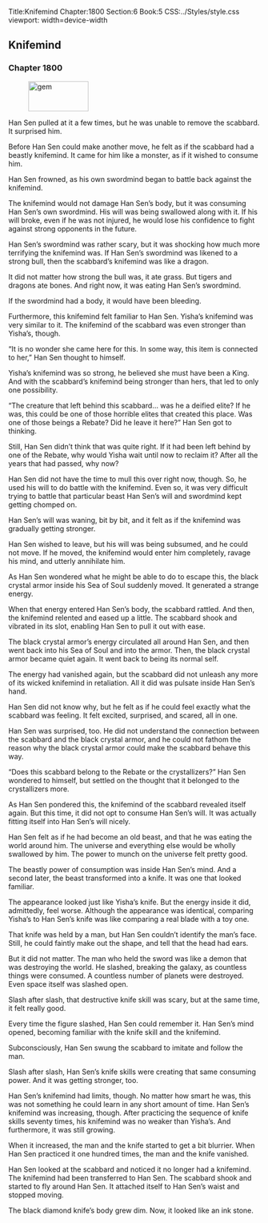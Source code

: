Title:Knifemind 
Chapter:1800 
Section:6 
Book:5 
CSS:../Styles/style.css 
viewport: width=device-width
  
## Knifemind
### Chapter 1800
  
<figure>
	<img src="../Images/gem.gif" alt="gem" id="gem" width="120" height="60" />
</figure>
  

  
Han Sen pulled at it a few times, but he was unable to remove the scabbard. It surprised him.

Before Han Sen could make another move, he felt as if the scabbard had a beastly knifemind. It came for him like a monster, as if it wished to consume him.

Han Sen frowned, as his own swordmind began to battle back against the knifemind.

The knifemind would not damage Han Sen’s body, but it was consuming Han Sen’s own swordmind. His will was being swallowed along with it. If his will broke, even if he was not injured, he would lose his confidence to fight against strong opponents in the future.

Han Sen’s swordmind was rather scary, but it was shocking how much more terrifying the knifemind was. If Han Sen’s swordmind was likened to a strong bull, then the scabbard’s knifemind was like a dragon.

It did not matter how strong the bull was, it ate grass. But tigers and dragons ate bones. And right now, it was eating Han Sen’s swordmind.

If the swordmind had a body, it would have been bleeding.

Furthermore, this knifemind felt familiar to Han Sen. Yisha’s knifemind was very similar to it. The knifemind of the scabbard was even stronger than Yisha’s, though.

“It is no wonder she came here for this. In some way, this item is connected to her,” Han Sen thought to himself.

Yisha’s knifemind was so strong, he believed she must have been a King. And with the scabbard’s knifemind being stronger than hers, that led to only one possibility.

“The creature that left behind this scabbard… was he a deified elite? If he was, this could be one of those horrible elites that created this place. Was one of those beings a Rebate? Did he leave it here?” Han Sen got to thinking.

Still, Han Sen didn’t think that was quite right. If it had been left behind by one of the Rebate, why would Yisha wait until now to reclaim it? After all the years that had passed, why now?

Han Sen did not have the time to mull this over right now, though. So, he used his will to do battle with the knifemind. Even so, it was very difficult trying to battle that particular beast Han Sen’s will and swordmind kept getting chomped on.

Han Sen’s will was waning, bit by bit, and it felt as if the knifemind was gradually getting stronger.

Han Sen wished to leave, but his will was being subsumed, and he could not move. If he moved, the knifemind would enter him completely, ravage his mind, and utterly annihilate him.

As Han Sen wondered what he might be able to do to escape this, the black crystal armor inside his Sea of Soul suddenly moved. It generated a strange energy.

When that energy entered Han Sen’s body, the scabbard rattled. And then, the knifemind relented and eased up a little. The scabbard shook and vibrated in its slot, enabling Han Sen to pull it out with ease.

The black crystal armor’s energy circulated all around Han Sen, and then went back into his Sea of Soul and into the armor. Then, the black crystal armor became quiet again. It went back to being its normal self.

The energy had vanished again, but the scabbard did not unleash any more of its wicked knifemind in retaliation. All it did was pulsate inside Han Sen’s hand.

Han Sen did not know why, but he felt as if he could feel exactly what the scabbard was feeling. It felt excited, surprised, and scared, all in one.

Han Sen was surprised, too. He did not understand the connection between the scabbard and the black crystal armor, and he could not fathom the reason why the black crystal armor could make the scabbard behave this way.

“Does this scabbard belong to the Rebate or the crystallizers?” Han Sen wondered to himself, but settled on the thought that it belonged to the crystallizers more.

As Han Sen pondered this, the knifemind of the scabbard revealed itself again. But this time, it did not opt to consume Han Sen’s will. It was actually fitting itself into Han Sen’s will nicely.

Han Sen felt as if he had become an old beast, and that he was eating the world around him. The universe and everything else would be wholly swallowed by him. The power to munch on the universe felt pretty good.

The beastly power of consumption was inside Han Sen’s mind. And a second later, the beast transformed into a knife. It was one that looked familiar.

The appearance looked just like Yisha’s knife. But the energy inside it did, admittedly, feel worse. Although the appearance was identical, comparing Yisha’s to Han Sen’s knife was like comparing a real blade with a toy one.

That knife was held by a man, but Han Sen couldn’t identify the man’s face. Still, he could faintly make out the shape, and tell that the head had ears.

But it did not matter. The man who held the sword was like a demon that was destroying the world. He slashed, breaking the galaxy, as countless things were consumed. A countless number of planets were destroyed. Even space itself was slashed open.

Slash after slash, that destructive knife skill was scary, but at the same time, it felt really good.

Every time the figure slashed, Han Sen could remember it. Han Sen’s mind opened, becoming familiar with the knife skill and the knifemind.

Subconsciously, Han Sen swung the scabbard to imitate and follow the man.

Slash after slash, Han Sen’s knife skills were creating that same consuming power. And it was getting stronger, too.

Han Sen’s knifemind had limits, though. No matter how smart he was, this was not something he could learn in any short amount of time. Han Sen’s knifemind was increasing, though. After practicing the sequence of knife skills seventy times, his knifemind was no weaker than Yisha’s. And furthermore, it was still growing.

When it increased, the man and the knife started to get a bit blurrier. When Han Sen practiced it one hundred times, the man and the knife vanished.

Han Sen looked at the scabbard and noticed it no longer had a knifemind. The knifemind had been transferred to Han Sen. The scabbard shook and started to fly around Han Sen. It attached itself to Han Sen’s waist and stopped moving.

The black diamond knife’s body grew dim. Now, it looked like an ink stone.